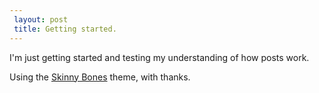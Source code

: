 ```yaml
---		
 layout: post		
 title: Getting started.	
---		
```


I'm just getting started and testing my understanding of how posts work. 

Using the [Skinny Bones](https://github.com/mmistakes/skinny-bones-jekyll) theme, with thanks.
